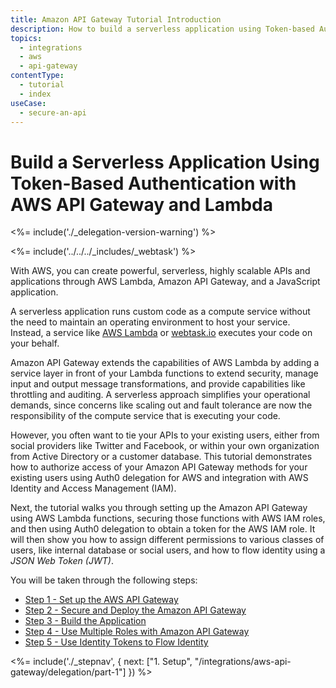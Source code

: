 ```yaml
---
title: Amazon API Gateway Tutorial Introduction
description: How to build a serverless application using Token-based Authentication with AWS API Gateway and Lambda.
topics:
  - integrations
  - aws
  - api-gateway
contentType:
  - tutorial
  - index
useCase:
  - secure-an-api
---
```

# Build a Serverless Application Using Token-Based Authentication with AWS API Gateway and Lambda

<%= include('./_delegation-version-warning') %>

<%= include('../../../_includes/_webtask') %>

With AWS, you can create powerful, serverless, highly scalable APIs and applications through AWS Lambda, Amazon API Gateway, and a JavaScript application.

A serverless application runs custom code as a compute service without the need to maintain an operating environment to host your service. Instead, a service like [AWS Lambda](https://aws.amazon.com/lambda/) or [webtask.io](https://webtask.io) executes your code on your behalf.

Amazon API Gateway extends the capabilities of AWS Lambda by adding a service layer in front of your Lambda functions to extend security, manage input and output message transformations, and provide capabilities like throttling and auditing. A serverless approach simplifies your operational demands, since concerns like scaling out and fault tolerance are now the responsibility of the compute service that is executing your code.

However, you often want to tie your APIs to your existing users, either from social providers like Twitter and Facebook, or within your own organization from Active Directory or a customer database. This tutorial demonstrates how to authorize access of your Amazon API Gateway methods for your existing users using Auth0 delegation for AWS and integration with AWS Identity and Access Management (IAM).

Next, the tutorial walks you through setting up the Amazon API Gateway using AWS Lambda functions, securing those functions with AWS IAM roles, and then using Auth0 delegation to obtain a token for the AWS IAM role. It will then show you how to assign different permissions to various classes of users, like internal database or social users, and how to flow identity using a <dfn data-key="json-web-token">JSON Web Token (JWT)</dfn>.

You will be taken through the following steps:

* [Step 1 - Set up the AWS API Gateway](/integrations/aws-api-gateway/delegation/part-1)
* [Step 2 - Secure and Deploy the Amazon API Gateway](/integrations/aws-api-gateway/delegation/part-2)
* [Step 3 - Build the Application](/integrations/aws-api-gateway/delegation/part-3)
* [Step 4 - Use Multiple Roles with Amazon API Gateway](/integrations/aws-api-gateway/delegation/part-4)
* [Step 5 - Use Identity Tokens to Flow Identity](/integrations/aws-api-gateway/delegation/part-5)

<%= include('./_stepnav', {
 next: ["1. Setup", "/integrations/aws-api-gateway/delegation/part-1"]
}) %>
